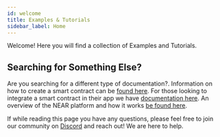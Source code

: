```yaml
---
id: welcome
title: Examples & Tutorials
sidebar_label: Home
---
```


Welcome! Here you will find a collection of Examples and Tutorials.


## Searching for Something Else?

Are you searching for a different type of documentation?. Information on how to create a smart contract can be [found here](broken). For those looking to integrate a smart contract in their app we have [documentation here](broken). An overview of the NEAR platform and how it works [be found here](broken).

If while reading this page you have any questions, please feel free to join our community on [Discord](http://near.chat/) and reach out! We are here to help.